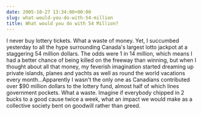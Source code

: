 ```yaml
---
date: 2005-10-27 13:34:00+00:00
slug: what-would-you-do-with-54-million
title: What would you do with 54 Million?
---
```


I never buy lottery tickets. What a waste of money. Yet, I succumbed yesterday to all the hype surrounding Canada's largest lotto jackpot at a staggering 54 million dollars. The odds were 1 in 14 million, which means I had a better chance of being killed on the freeway than winning, but when I thought about all that money, my feverish imagination started dreaming up private islands, planes and yachts as well as round the world vacations every month...Apparently I wasn't the only one as Canadians contributed over $90 million dollars to the lottery fund, almost half of which lines government pockets. What a waste. Imagine if everybody chipped in 2 bucks to a good cause twice a week, what an impact we would make as a collective society bent on goodwill rather than greed.
